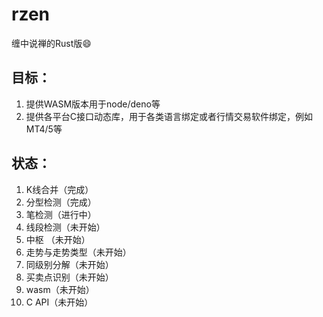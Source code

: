 # rzen

缠中说禅的Rust版😄


## 目标：

1. 提供WASM版本用于node/deno等
2. 提供各平台C接口动态库，用于各类语言绑定或者行情交易软件绑定，例如MT4/5等

## 状态：
1. K线合并（完成）
2. 分型检测（完成）
3. 笔检测（进行中）
4. 线段检测（未开始）
5. 中枢 （未开始）
6. 走势与走势类型（未开始）
7. 同级别分解（未开始）
8. 买卖点识别（未开始）
9. wasm（未开始）
10. C API（未开始）
